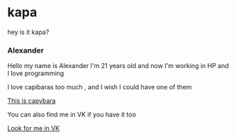 # kapa
hey is it kapa?
<h3>Alexander </h3>
<p>
  Hello my name is Alexander  
  I'm 21 years old and now 
  I'm working in HP
  and I love programming

</p>
<p> I love capibaras too much , and I wish I could have one of them

</p>
<a href="https://colibris62bethune.org/wp-content/uploads/5c62b980bcd425c62b980bcd7d.jpg">This is capybara
</a>

<p>You can also find me in VK if you have it too</p>
<a href="https://vk.com/alexzmr"> Look for me in VK </a>
